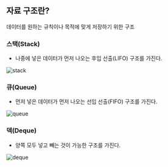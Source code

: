 ## 자료 구조란?

데이터를 원하는 규칙이나 목적에 맞게 저장하기 위한 구조

### 스택(Stack)

- 나중에 넣은 데이터가 먼저 나오는 후입 선출(LIFO) 구조를 가진다.

![stack](https://user-images.githubusercontent.com/50051656/123516559-aafdbb00-d6d7-11eb-8658-4a5095cacfc9.JPG)

### 큐(Queue)

- 먼저 넣은 데이터가 먼저 나오는 선입 선출(FIFO) 구조를 가진다.

![queue](https://user-images.githubusercontent.com/50051656/123516561-ac2ee800-d6d7-11eb-8866-f3533ecf05ea.JPG)

### 덱(Deque)

- 양쪽 모두 넣고 빼는 것이 가능한 구조를 가진다.

![deque](https://user-images.githubusercontent.com/50051656/123516562-ac2ee800-d6d7-11eb-9a46-f408118ccc88.JPG)